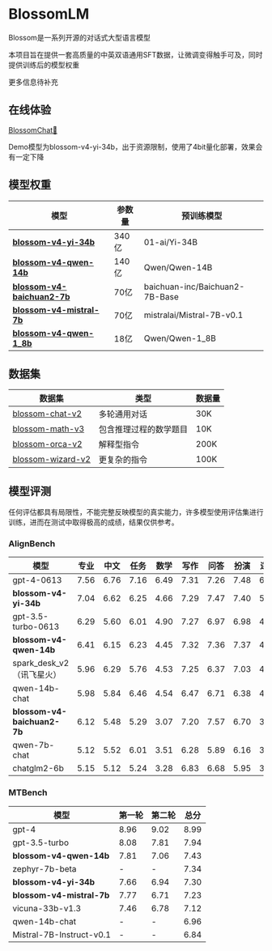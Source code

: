 # BlossomLM

Blossom是一系列开源的对话式大型语言模型

本项目旨在提供一套高质量的中英双语通用SFT数据，让微调变得触手可及，同时提供训练后的模型权重

更多信息待补充

## 在线体验

[BlossomChat🚀](https://blossom-chat.com/)

Demo模型为blossom-v4-yi-34b，出于资源限制，使用了4bit量化部署，效果会有一定下降

## 模型权重

| 模型                      | 参数量  | 预训练模型                          |
|-------------------------|------|--------------------------------|
| [__blossom-v4-yi-34b__](https://huggingface.co/Azure99/blossom-v4-yi-34b)       | 340亿 | 01-ai/Yi-34B                   |
| [__blossom-v4-qwen-14b__](https://huggingface.co/Azure99/blossom-v4-qwen-14b)     | 140亿 | Qwen/Qwen-14B                  |
| [__blossom-v4-baichuan2-7b__](https://huggingface.co/Azure99/blossom-v4-baichuan2-7b) | 70亿  | baichuan-inc/Baichuan2-7B-Base |
| [__blossom-v4-mistral-7b__](https://huggingface.co/Azure99/blossom-v4-mistral-7b)   | 70亿  | mistralai/Mistral-7B-v0.1      |
| [__blossom-v4-qwen-1_8b__](https://huggingface.co/Azure99/blossom-v4-qwen-1_8b)    | 18亿  | Qwen/Qwen-1_8B                 |

## 数据集

| 数据集               | 类型          | 数据量  |
|-------------------|-------------|------|
| [blossom-chat-v2](https://huggingface.co/datasets/Azure99/blossom-chat-v2)   | 多轮通用对话      | 30K  |
| [blossom-math-v3](https://huggingface.co/datasets/Azure99/blossom-math-v3)   | 包含推理过程的数学题目 | 10K  |
| [blossom-orca-v2](https://huggingface.co/datasets/Azure99/blossom-orca-v2)   | 解释型指令       | 200K |
| [blossom-wizard-v2](https://huggingface.co/datasets/Azure99/blossom-wizard-v2) | 更复杂的指令      | 100K |

## 模型评测

任何评估都具有局限性，不能完整反映模型的真实能力，许多模型使用评估集进行训练，进而在测试中取得极高的成绩，结果仅供参考。

### AlignBench

| 模型                      | 专业   | 中文   | 任务   | 数学   | 写作   | 问答   | 扮演   | 逻辑   | 推理   | 语言   | 总分   |
|-------------------------|------|------|------|------|------|------|------|------|------|------|------|
| gpt-4-0613              | 7\.56 | 6\.76 | 7\.16 | 6\.49 | 7\.31 | 7\.26 | 7\.48 | 6\.33 | 6\.41 | 7\.25 | 6\.83 |
| **blossom-v4-yi-34b**       | 7\.04 | 6\.62 | 6\.25 | 4\.66 | 7\.29 | 7\.47 | 7\.40 | 5\.05 | 4\.85 | 7\.01 | 5\.93 |
| gpt-3.5-turbo-0613      | 6\.29 | 5\.60 | 6\.01 | 4\.90 | 7\.27 | 6\.97 | 6\.98 | 4\.79 | 4\.85 | 6\.52 | 5\.68 |
| **blossom-v4-qwen-14b**     | 6\.41 | 6\.15 | 6\.23 | 4\.45 | 7\.32 | 7\.36 | 7\.37 | 4\.58 | 4\.52 | 6\.81 | 5\.66 |
| spark_desk_v2（讯飞星火）     | 5\.96 | 6\.29 | 5\.76 | 4\.53 | 7\.25 | 6\.37 | 7\.03 | 4\.62 | 4\.58 | 6\.44 | 5\.51 |
| qwen-14b-chat           | 5\.98 | 5\.84 | 6\.46 | 4\.54 | 6\.47 | 6\.71 | 6\.38 | 4\.50 | 4\.52 | 6\.31 | 5\.41 |
| **blossom-v4-baichuan2-7b** | 6\.12 | 5\.48 | 5\.29 | 3\.07 | 7\.20 | 7\.57 | 6\.70 | 3\.78 | 3\.42 | 6\.39 | 4\.91 |
| qwen-7b-chat            | 5\.12 | 5\.52 | 6\.01 | 3\.51 | 6\.28 | 5\.89 | 6\.16 | 3\.80 | 3\.65 | 5\.83 | 4\.74 |
| chatglm2-6b             | 5\.15 | 5\.12 | 5\.24 | 3\.28 | 6\.83 | 6\.68 | 5\.95 | 3\.35 | 3\.31 | 5\.83 | 4\.57 |

### MTBench

| 模型                       | 第一轮  | 第二轮  | 总分   |
|--------------------------|------|------|------|
| gpt-4                    | 8\.96 | 9\.02 | 8\.99 |
| gpt-3.5-turbo            | 8\.08 | 7\.81 | 7\.94 |
| **blossom-v4-qwen-14b**      | 7\.81 | 7\.06 | 7\.43 |
| zephyr-7b-beta           | \-    | \-    | 7\.34 |
| **blossom-v4-yi-34b**        | 7\.66 | 6\.94 | 7\.30 |
| **blossom-v4-mistral-7b**    | 7\.77 | 6\.71 | 7\.23 |
| vicuna-33b-v1.3          | 7\.46 | 6\.78 | 7\.12 |
| qwen-14b-chat            | \-    | \-    | 6\.96 |
| Mistral-7B-Instruct-v0.1 | \-    | \-    | 6\.84 |
